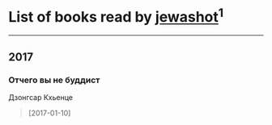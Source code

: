 # List of books read by [jewashot](http://vk.com/id199946725)<sup>1</sup>
---

## 2017

### Отчего вы не буддист
Дзонгсар Кхьенце
> [2017-01-10] 



